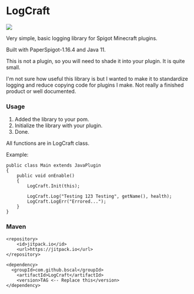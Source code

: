 # LogCraft

[![](https://jitpack.io/v/bscal/LogCraft.svg)](https://jitpack.io/#bscal/LogCraft)

Very simple, basic logging library for Spigot Minecraft plugins.

Built with PaperSpigot-1.16.4 and Java 11.

This is not a plugin, so you will need to shade it into your plugin. It is quite small.

I'm not sure how useful this library is but I wanted to make it to standardize logging and reduce copying code for plugins
I make. Not really a finished product or well documented.

### Usage

1. Added the library to your pom.
2. Initialize the library with your plugin.
3. Done.

All functions are in LogCraft class.

Example:
```
public class Main extends JavaPlugin
{
    public void onEnable()
    {
        LogCraft.Init(this);
		
        LogCraft.Log("Testing 123 Testing", getName(), health);
        LogCraft.LogErr("Errored...");
    }
}
```



### Maven
```
<repository>
	<id>jitpack.io</id>
	<url>https://jitpack.io</url>
</repository>

<dependency>
  <groupId>com.github.bscal</groupId>
	<artifactId>LogCraft</artifactId>
	<version>TAG <-- Replace this</version>
</dependency>
```
